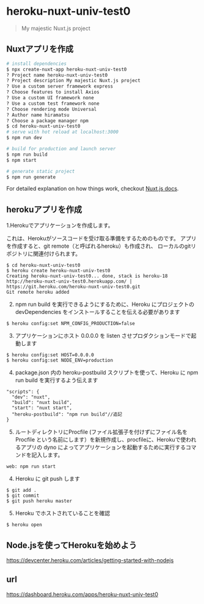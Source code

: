 # heroku-nuxt-univ-test0

> My majestic Nuxt.js project

## Nuxtアプリを作成

``` bash
# install dependencies
$ npx create-nuxt-app heroku-nuxt-univ-test0
? Project name heroku-nuxt-univ-test0
? Project description My majestic Nuxt.js project
? Use a custom server framework express
? Choose features to install Axios
? Use a custom UI framework none
? Use a custom test framework none
? Choose rendering mode Universal
? Author name hiramatsu
? Choose a package manager npm
$ cd heroku-nuxt-univ-test0
# serve with hot reload at localhost:3000
$ npm run dev

# build for production and launch server
$ npm run build
$ npm start

# generate static project
$ npm run generate
```

For detailed explanation on how things work, checkout [Nuxt.js docs](https://nuxtjs.org).

## herokuアプリを作成
1.Herokuでアプリケーションを作成します。 
 
これは、Herokuがソースコードを受け取る準備をするためのものです。 
アプリを作成すると、git remote（と呼ばれるheroku）も作成され、 
ローカルのgitリポジトリに関連付けられます。 
```
$ cd heroku-nuxt-univ-test0
$ heroku create heroku-nuxt-univ-test0
Creating heroku-nuxt-univ-test0... done, stack is heroku-18
http://heroku-nuxt-univ-test0.herokuapp.com/ | https://git.heroku.com/heroku-nuxt-univ-test0.git
Git remote heroku added
```
2. npm run build を実行できるようにするために、Heroku にプロジェクトの devDependencies をインストールすることを伝える必要があります 

```
$ heroku config:set NPM_CONFIG_PRODUCTION=false
```

3. アプリケーションにホスト 0.0.0.0 を listen させプロダクションモードで起動します 
```
$ heroku config:set HOST=0.0.0.0
$ heroku config:set NODE_ENV=production
```

4. package.json 内の heroku-postbuild スクリプトを使って、Heroku に npm run build を実行するよう伝えます
```
"scripts": {
  "dev": "nuxt",
  "build": "nuxt build",
  "start": "nuxt start",
  "heroku-postbuild": "npm run build"//追記
}
```

5. ルートディレクトリにProcfile (ファイル拡張子を付けずにファイル名を Procfile という名前にします）を新規作成し、procfileに、Herokuで使われるアプリの dyno によってアプリケーションを起動するために実行するコマンドを記入します。

```
web: npm run start
```

4. Heroku に git push します
```
$ git add .
$ git commit
$ git push heroku master
```

5. Heroku でホストされていることを確認　
```
$ heroku open
```


## Node.jsを使ってHerokuを始めよう 
https://devcenter.heroku.com/articles/getting-started-with-nodejs

## url
https://dashboard.heroku.com/apps/heroku-nuxt-univ-test0
